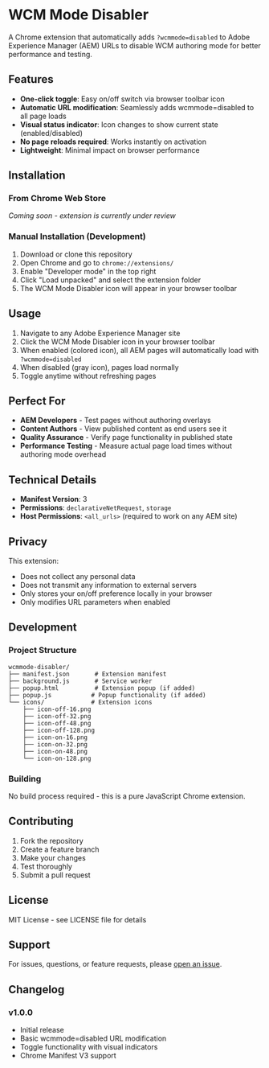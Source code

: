 # WCM Mode Disabler

A Chrome extension that automatically adds `?wcmmode=disabled` to Adobe Experience Manager (AEM) URLs to disable WCM authoring mode for better performance and testing.

## Features

- **One-click toggle**: Easy on/off switch via browser toolbar icon
- **Automatic URL modification**: Seamlessly adds wcmmode=disabled to all page loads
- **Visual status indicator**: Icon changes to show current state (enabled/disabled)
- **No page reloads required**: Works instantly on activation
- **Lightweight**: Minimal impact on browser performance

## Installation

### From Chrome Web Store
*Coming soon - extension is currently under review*

### Manual Installation (Development)
1. Download or clone this repository
2. Open Chrome and go to `chrome://extensions/`
3. Enable "Developer mode" in the top right
4. Click "Load unpacked" and select the extension folder
5. The WCM Mode Disabler icon will appear in your browser toolbar

## Usage

1. Navigate to any Adobe Experience Manager site
2. Click the WCM Mode Disabler icon in your browser toolbar
3. When enabled (colored icon), all AEM pages will automatically load with `?wcmmode=disabled`
4. When disabled (gray icon), pages load normally
5. Toggle anytime without refreshing pages

## Perfect For

- **AEM Developers** - Test pages without authoring overlays
- **Content Authors** - View published content as end users see it
- **Quality Assurance** - Verify page functionality in published state
- **Performance Testing** - Measure actual page load times without authoring mode overhead

## Technical Details

- **Manifest Version**: 3
- **Permissions**: `declarativeNetRequest`, `storage`
- **Host Permissions**: `<all_urls>` (required to work on any AEM site)

## Privacy

This extension:
- Does not collect any personal data
- Does not transmit any information to external servers
- Only stores your on/off preference locally in your browser
- Only modifies URL parameters when enabled

## Development

### Project Structure
```
wcmmode-disabler/
├── manifest.json       # Extension manifest
├── background.js       # Service worker
├── popup.html          # Extension popup (if added)
├── popup.js           # Popup functionality (if added)
└── icons/             # Extension icons
    ├── icon-off-16.png
    ├── icon-off-32.png
    ├── icon-off-48.png
    ├── icon-off-128.png
    ├── icon-on-16.png
    ├── icon-on-32.png
    ├── icon-on-48.png
    └── icon-on-128.png
```

### Building
No build process required - this is a pure JavaScript Chrome extension.

## Contributing

1. Fork the repository
2. Create a feature branch
3. Make your changes
4. Test thoroughly
5. Submit a pull request

## License

MIT License - see LICENSE file for details

## Support

For issues, questions, or feature requests, please [open an issue](https://github.com/hitpatel3/wcmmode-disabler/issues).

## Changelog

### v1.0.0
- Initial release
- Basic wcmmode=disabled URL modification
- Toggle functionality with visual indicators
- Chrome Manifest V3 support